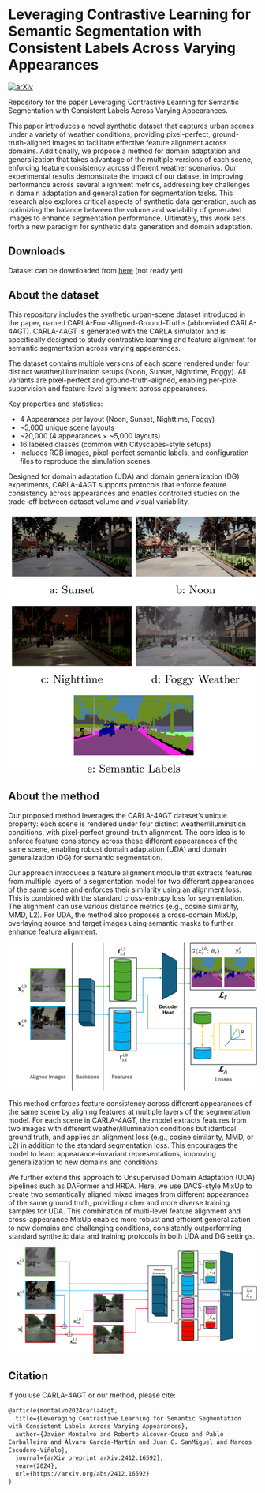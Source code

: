 # Leveraging Contrastive Learning for Semantic Segmentation with Consistent Labels Across Varying Appearances

[![arXiv](https://img.shields.io/badge/arXiv-2412.16592-b31b1b.svg)](https://arxiv.org/abs/2412.16592)

Repository for the paper Leveraging Contrastive Learning for Semantic Segmentation with Consistent Labels Across Varying Appearances.

This paper introduces a novel synthetic dataset that captures urban scenes under a variety of weather conditions, providing pixel-perfect, ground-truth-aligned images to facilitate effective feature alignment across domains. Additionally, we propose a method for domain adaptation and generalization that takes advantage of the multiple versions of each scene, enforcing feature consistency across different weather scenarios. Our experimental results demonstrate the impact of our dataset in improving performance across several alignment metrics, addressing key challenges in domain adaptation and generalization for segmentation tasks. This research also explores critical aspects of synthetic data generation, such as optimizing the balance between the volume and variability of generated images to enhance segmentation performance. Ultimately, this work sets forth a new paradigm for synthetic data generation and domain adaptation.

## Downloads
Dataset can be downloaded from [here](https://link) (not ready yet)


## About the dataset

This repository includes the synthetic urban-scene dataset introduced in the paper,
named CARLA-Four-Aligned-Ground-Truths (abbreviated CARLA-4AGT). CARLA-4AGT is
generated with the CARLA simulator and is specifically designed to study
contrastive learning and feature alignment for semantic segmentation across
varying appearances.

The dataset contains multiple versions of each scene rendered under four
distinct weather/illumination setups (Noon, Sunset, Nighttime, Foggy). All
variants are pixel-perfect and ground-truth-aligned, enabling per-pixel
supervision and feature-level alignment across appearances.

Key properties and statistics:

- 4 Appearances per layout (Noon, Sunset, Nighttime, Foggy)
- ~5,000 unique scene layouts
- ~20,000 (4 appearances × ~5,000 layouts)
- 16 labeled classes (common with Cityscapes-style setups)
- Includes RGB images, pixel-perfect semantic labels, and configuration files
	to reproduce the simulation scenes.

Designed for domain adaptation (UDA) and domain generalization (DG) experiments,
CARLA-4AGT supports protocols that enforce feature consistency across
appearances and enables controlled studies on the trade-off between dataset
volume and visual variability.

![Dataset example — CARLA-4AGT](figures/dataset_example.png)

## About the method

Our proposed method leverages the CARLA-4AGT dataset’s unique property: each scene is rendered under four distinct weather/illumination conditions, with pixel-perfect ground-truth alignment. The core idea is to enforce feature consistency across these different appearances of the same scene, enabling robust domain adaptation (UDA) and domain generalization (DG) for semantic segmentation.

Our approach introduces a feature alignment module that extracts features from multiple layers of a segmentation model for two different appearances of the same scene and enforces their similarity using an alignment loss. This is combined with the standard cross-entropy loss for segmentation. The alignment can use various distance metrics (e.g., cosine similarity, MMD, L2). For UDA, the method also proposes a cross-domain MixUp, overlaying source and target images using semantic masks to further enhance feature alignment.

![Feature Alignment](figures/feature_alignment.png)

This method enforces feature consistency across different appearances of the same scene by aligning features at multiple layers of the segmentation model. For each scene in CARLA-4AGT, the model extracts features from two images with different weather/illumination conditions but identical ground truth, and applies an alignment loss (e.g., cosine similarity, MMD, or L2) in addition to the standard segmentation loss. This encourages the model to learn appearance-invariant representations, improving generalization to new domains and conditions.

We further extend this approach to Unsupervised Domain Adaptation (UDA) pipelines such as DAFormer and HRDA. Here, we use DACS-style MixUp to create two semantically aligned mixed images from different appearances of the same ground truth, providing richer and more diverse training samples for UDA. This combination of multi-level feature alignment and cross-appearance MixUp enables more robust and efficient generalization to new domains and challenging conditions, consistently outperforming standard synthetic data and training protocols in both UDA and DG settings.

![Technique Overview](figures/technique.png)

## Citation

If you use CARLA-4AGT or our method, please cite:

```
@article{montalvo2024carla4agt,
  title={Leveraging Contrastive Learning for Semantic Segmentation with Consistent Labels Across Varying Appearances},
  author={Javier Montalvo and Roberto Alcover-Couso and Pablo Carballeira and Álvaro García-Martín and Juan C. SanMiguel and Marcos Escudero-Viñolo},
  journal={arXiv preprint arXiv:2412.16592},
  year={2024},
  url={https://arxiv.org/abs/2412.16592}
}
```











